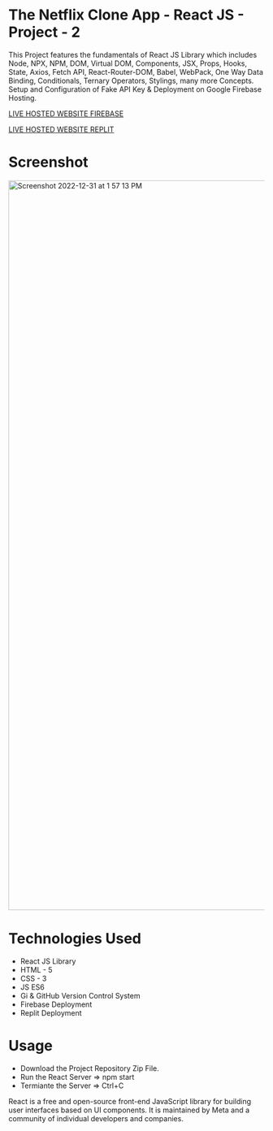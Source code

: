 # The Netflix Clone App - React JS - Project - 2

This Project features the fundamentals of React JS Library which includes Node, NPX, NPM, DOM, Virtual DOM, Components, JSX, Props, Hooks, State, Axios, Fetch API, React-Router-DOM, Babel, WebPack, One Way Data Binding, Conditionals, Ternary Operators, Stylings, many more Concepts. Setup and Configuration of Fake API Key &amp; Deployment on Google Firebase Hosting.

[LIVE HOSTED WEBSITE FIREBASE](https://netflixcloneapp-reactjs-pro2.web.app/)

[LIVE HOSTED WEBSITE REPLIT](https://netflixcloneapp-reactjs-project2.shubhamshriva15.repl.co/)

# Screenshot

<img width="1437" alt="Screenshot 2022-12-31 at 1 57 13 PM" src="https://user-images.githubusercontent.com/115470266/210130488-0ffd27f5-d488-4157-b306-f0d8d95a6237.png">

# Technologies Used

- React JS Library
- HTML - 5
- CSS - 3
- JS ES6
- Gi & GitHub Version Control System
- Firebase Deployment
- Replit Deployment

# Usage

- Download the Project Repository Zip File.
- Run the React Server => npm start
- Termiante the Server => Ctrl+C

React is a free and open-source front-end JavaScript library for building user interfaces based on UI components. It is maintained by Meta and a community of individual developers and companies.
